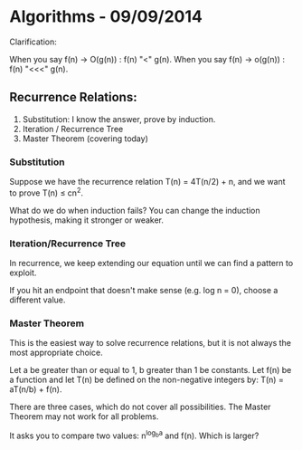 # Algorithms - 09/09/2014

Clarification:

When you say f(n) -> O(g(n)) : f(n) "&lt;" g(n).
When you say f(n) -> o(g(n)) : f(n) "&lt;&lt;&lt;" g(n).

## Recurrence Relations:
1. Substitution: I know the answer, prove by induction.
2. Iteration / Recurrence Tree
3. Master Theorem (covering today)

### Substitution
Suppose we have the recurrence relation T(n) = 4T(n/2) + n, and we want to prove
T(n) &le; cn<sup>2</sup>.

What do we do when induction fails? You can change the induction hypothesis,
making it stronger or weaker.

### Iteration/Recurrence Tree
In recurrence, we keep extending our equation until we can find a pattern to
exploit.

If you hit an endpoint that doesn't make sense (e.g. log n = 0), choose a
different value.

### Master Theorem
This is the easiest way to solve recurrence relations, but it is not always the
most appropriate choice.

Let a be greater than or equal to 1, b greater than 1 be constants. Let f(n) be a function
and let T(n) be defined on the non-negative integers by: T(n) = aT(n/b) + f(n).

There are three cases, which do not cover all possibilities. The Master Theorem
may not work for all problems.

It asks you to compare two values: n<sup>log<sub>b</sub>a</sup> and f(n). Which
is larger?

